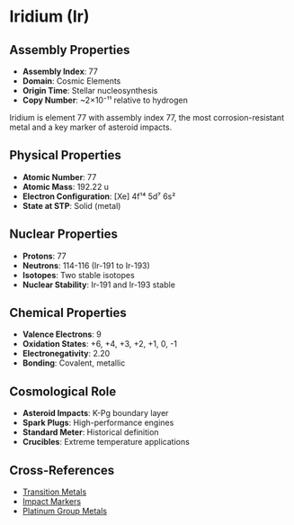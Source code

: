 # Iridium (Ir)

## Assembly Properties
- **Assembly Index**: 77
- **Domain**: Cosmic Elements
- **Origin Time**: Stellar nucleosynthesis
- **Copy Number**: ~2×10⁻¹¹ relative to hydrogen

Iridium is element 77 with assembly index 77, the most corrosion-resistant metal and a key marker of asteroid impacts.

## Physical Properties
- **Atomic Number**: 77
- **Atomic Mass**: 192.22 u
- **Electron Configuration**: [Xe] 4f¹⁴ 5d⁷ 6s²
- **State at STP**: Solid (metal)

## Nuclear Properties
- **Protons**: 77
- **Neutrons**: 114-116 (Ir-191 to Ir-193)
- **Isotopes**: Two stable isotopes
- **Nuclear Stability**: Ir-191 and Ir-193 stable

## Chemical Properties
- **Valence Electrons**: 9
- **Oxidation States**: +6, +4, +3, +2, +1, 0, -1
- **Electronegativity**: 2.20
- **Bonding**: Covalent, metallic

## Cosmological Role
- **Asteroid Impacts**: K-Pg boundary layer
- **Spark Plugs**: High-performance engines
- **Standard Meter**: Historical definition
- **Crucibles**: Extreme temperature applications

## Cross-References
- [Transition Metals](/domains/cosmic/elements/transition_metals.md)
- [Impact Markers](/domains/cosmic/geology/impact_markers.md)
- [Platinum Group Metals](/domains/cosmic/elements/platinum_group.md)